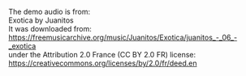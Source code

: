 The demo audio is from:  
Exotica by Juanitos  
It was downloaded from:  
https://freemusicarchive.org/music/Juanitos/Exotica/juanitos_-_06_-_exotica  
under the Attribution 2.0 France (CC BY 2.0 FR) license:  
https://creativecommons.org/licenses/by/2.0/fr/deed.en

